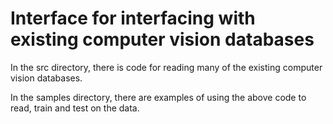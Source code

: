 Interface for interfacing with existing computer vision databases 
=================================================================

In the src directory, there is code for reading many of the existing computer vision databases.

In the samples directory, there are examples of using the above code to read, train and test on the data.
